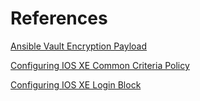 # References

[Ansible Vault Encryption Payload](https://docs.ansible.com/ansible/latest/vault_guide/vault_using_encrypted_content.html#ansible-vault-payload-format-1-1-1-2)

[Configuring IOS XE Common Criteria Policy](https://www.cisco.com/c/en/us/td/docs/routers/ios/config/17-x/sec-vpn/b-security-vpn/m_sec-aaa-comm-criteria-pwd.html)

[Configuring IOS XE Login Block](https://www.cisco.com/c/en/us/td/docs/switches/lan/catalyst9500/software/release/17-11/configuration_guide/sec/b_1711_sec_9500_cg/configuring_login_block.html)

[]()

[]()

[]()

[]()


